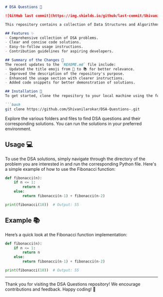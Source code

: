 ```markdown
# DSA Questions 📖

![GitHub last commit](https://img.shields.io/github/last-commit/Shivanilarokar/DSA-Questions-) ![License](https://img.shields.io/badge/license-MIT-blue.svg)

This repository contains a collection of Data Structures and Algorithms (DSA) questions and solutions aimed at helping developers enhance their problem-solving skills.

## Features ✨
- Comprehensive collection of DSA problems.
- Clear and concise code solutions.
- Easy-to-follow usage instructions.
- Contribution guidelines for aspiring developers.

## Summary of the Changes 📝
The recent updates to the `README.md` file include:
- Updated the title emoji from 📖 to 📚 for better relevance.
- Improved the description of the repository's purpose.
- Enhanced the usage section with clearer instructions.
- Added code snippets for better demonstration of solutions.

## Installation 🚀
To get started, clone the repository to your local machine using the following command:

```bash
git clone https://github.com/Shivanilarokar/DSA-Questions-.git
```

Explore the various folders and files to find DSA questions and their corresponding solutions. You can run the solutions in your preferred environment.

## Usage 💻
To use the DSA solutions, simply navigate through the directory of the problem you are interested in and run the corresponding Python file. Here's a simple example of how to use the Fibonacci function:

```python
def fibonacci(n):
    if n <= 1:
        return n
    else:
        return fibonacci(n-1) + fibonacci(n-2)

print(fibonacci(10))  # Output: 55
```

## Example 📚
Here’s a quick look at the Fibonacci function implementation:

```python
def fibonacci(n):
    if n <= 1:
        return n
    else:
        return fibonacci(n-1) + fibonacci(n-2)

print(fibonacci(10))  # Output: 55
```

---

Thank you for visiting the DSA Questions repository! We encourage contributions and feedback. Happy coding! 🚀
```